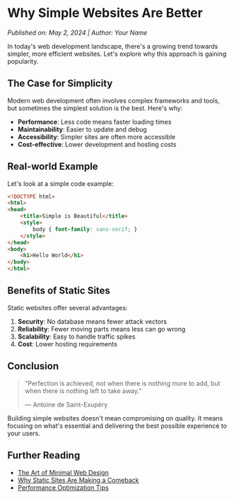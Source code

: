 # Why Simple Websites Are Better

*Published on: May 2, 2024 | Author: Your Name*

In today's web development landscape, there's a growing trend towards simpler, more efficient websites. Let's explore why this approach is gaining popularity.

## The Case for Simplicity

Modern web development often involves complex frameworks and tools, but sometimes the simplest solution is the best. Here's why:

- **Performance**: Less code means faster loading times
- **Maintainability**: Easier to update and debug
- **Accessibility**: Simpler sites are often more accessible
- **Cost-effective**: Lower development and hosting costs

## Real-world Example

Let's look at a simple code example:

```html
<!DOCTYPE html>
<html>
<head>
    <title>Simple is Beautiful</title>
    <style>
        body { font-family: sans-serif; }
    </style>
</head>
<body>
    <h1>Hello World</h1>
</body>
</html>
```

## Benefits of Static Sites

Static websites offer several advantages:

1. **Security**: No database means fewer attack vectors
2. **Reliability**: Fewer moving parts means less can go wrong
3. **Scalability**: Easy to handle traffic spikes
4. **Cost**: Lower hosting requirements

## Conclusion

> "Perfection is achieved, not when there is nothing more to add, but when there is nothing left to take away."
> 
> — Antoine de Saint-Exupéry

Building simple websites doesn't mean compromising on quality. It means focusing on what's essential and delivering the best possible experience to your users.

## Further Reading

- [The Art of Minimal Web Design](https://example.com/minimal-design)
- [Why Static Sites Are Making a Comeback](https://example.com/static-sites)
- [Performance Optimization Tips](https://example.com/performance) 